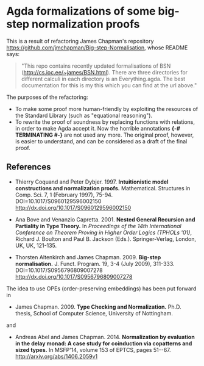 # Agda formalizations of some big-step normalization proofs

This is a result of refactoring James Chapman's repository
<https://github.com/jmchapman/Big-step-Normalisation>,
whose README says:


> "This repo contains recently updated formalisations of BSN
(<http://cs.ioc.ee/~james/BSN.html>). There are three directories for
different calculi in each directory is an Everything.agda. The best
documentation for this is my this which you can find at the url above."

The purposes of the refactoring:

* To make some proof more human-friendly by exploiting the resources of the Standard Library (such as "equational reasoning").
* To rewrite the proof of soundness by replacing functions with
relations, in order to make Agda accept it. Now the horrible annotations
**{-# TERMINATING #-}** are not used any more. The original proof, however,
is easier to understand, and can be considered as a draft of the final proof.

## References

* Thierry Coquand and Peter Dybjer. 1997.
**Intuitionistic model constructions and normalization proofs.**
Mathematical. Structures in Comp. Sci. 7, 1 (February 1997), 75-94.
DOI=10.1017/S0960129596002150 <http://dx.doi.org/10.1017/S0960129596002150>

* Ana Bove and Venanzio Capretta. 2001.
**Nested General Recursion and Partiality in Type Theory.**
In *Proceedings of the 14th International Conference on Theorem Proving
in Higher Order Logics (TPHOLs '01)*,
Richard J. Boulton and Paul B. Jackson (Eds.).
Springer-Verlag, London, UK, UK, 121-135. 

* Thorsten Altenkirch and James Chapman. 2009.
**Big-step normalisation.**
J. Funct. Program. 19, 3-4 (July 2009), 311-333.
DOI=10.1017/S0956796809007278 <http://dx.doi.org/10.1017/S0956796809007278>

The idea to use OPEs (order-preserving embeddings) has been put forward in

* James Chapman. 2009. **Type Checking and Normalization.**
Ph.D. thesis, School of Computer Science, University of Nottingham.

and

* Andreas Abel and James Chapman. 2014.
**Normalization by evaluation in the delay monad: A case study for
coinduction via copatterns and sized types.**
In MSFP'14, volume 153 of EPTCS, pages 51--67.
<http://arxiv.org/abs/1406.2059v1>